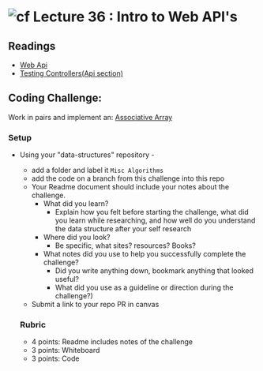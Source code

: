 ![cf](http://i.imgur.com/7v5ASc8.png) Lecture 36 : Intro to Web API's
=====================================

## Readings
- [Web Api](https://docs.microsoft.com/en-us/aspnet/core/tutorials/first-web-api)
- [Testing Controllers(Api section)](https://docs.microsoft.com/en-us/aspnet/core/mvc/controllers/testing)

## Coding Challenge:
Work in pairs and implement an:
[Associative Array](https://www.wikiwand.com/en/Associative_array)


### Setup
- Using your "data-structures" repository -
  - add a folder and label it `Misc Algorithms`
  - add the code on a branch from this challenge into this repo
  - Your Readme document should include your notes about the challenge.
	- What did you learn? 
		- Explain how you felt before starting the challenge, what did you learn while researching, and how well do you understand the data structure after your self research
	- Where did you look? 
		- Be specific, what sites? resources? Books?
	- What notes did you use to help you successfully complete the challenge? 
		- Did you write anything down, bookmark anything that looked useful? 
		- What did you use as a guideline or direction during the challenge?)
  - Submit a link to your repo PR in canvas
  
  
  ### Rubric
  - 4 points: Readme includes notes of the challenge
  - 3 points: Whiteboard 
  - 3 points: Code
